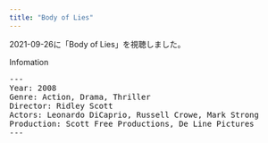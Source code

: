 ```yaml
---
title: "Body of Lies"
---
```

2021-09-26に「Body of Lies」を視聴しました。

Infomation
<pre>
---
Year: 2008
Genre: Action, Drama, Thriller
Director: Ridley Scott
Actors: Leonardo DiCaprio, Russell Crowe, Mark Strong
Production: Scott Free Productions, De Line Pictures
---
</pre>